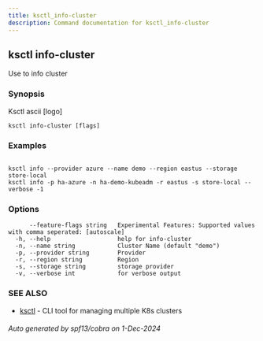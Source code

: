 ```yaml
---
title: ksctl_info-cluster
description: Command documentation for ksctl_info-cluster
---
```


## ksctl info-cluster

Use to info cluster

### Synopsis

Ksctl ascii [logo]

```
ksctl info-cluster [flags]
```

### Examples

```

ksctl info --provider azure --name demo --region eastus --storage store-local
ksctl info -p ha-azure -n ha-demo-kubeadm -r eastus -s store-local --verbose -1

```

### Options

```
      --feature-flags string   Experimental Features: Supported values with comma seperated: [autoscale]
  -h, --help                   help for info-cluster
  -n, --name string            Cluster Name (default "demo")
  -p, --provider string        Provider
  -r, --region string          Region
  -s, --storage string         storage provider
  -v, --verbose int            for verbose output
```

### SEE ALSO

* [ksctl](ksctl.md)	 - CLI tool for managing multiple K8s clusters

###### Auto generated by spf13/cobra on 1-Dec-2024
